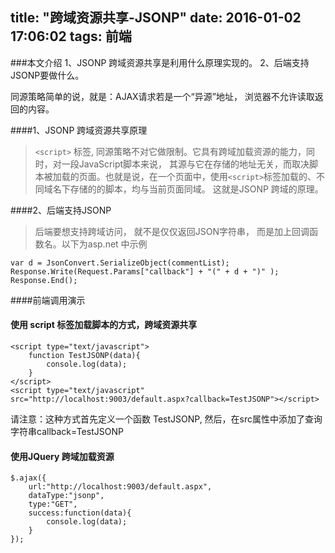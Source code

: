 title: "跨域资源共享-JSONP"
date: 2016-01-02 17:06:02
tags: 前端
---

###本文介绍
1、JSONP 跨域资源共享是利用什么原理实现的。
2、后端支持JSONP要做什么。

同源策略简单的说，就是：AJAX请求若是一个“异源”地址， 浏览器不允许读取返回的内容。


####1、JSONP 跨域资源共享原理
>`<script>` 标签, 同源策略不对它做限制。它具有跨域加载资源的能力，同时，对一段JavaScript脚本来说， 其源与它在存储的地址无关，而取决脚本被加载的页面。也就是说，在一个页面中，使用`<script>`标签加载的、不同域名下存储的的脚本，均与当前页面同域。  这就是JSONP 跨域的原理。

####2、后端支持JSONP
>后端要想支持跨域访问， 就不是仅仅返回JSON字符串， 而是加上回调函数名。以下为asp.net 中示例

	var d = JsonConvert.SerializeObject(commentList);
	Response.Write(Request.Params["callback"] + "(" + d + ")" );
	Response.End();
	
####前端调用演示
#### 使用 script 标签加载脚本的方式，跨域资源共享
	
	<script type="text/javascript">
		function TestJSONP(data){
			console.log(data);
		}
	</script>
	<script type="text/javascript" src="http://localhost:9003/default.aspx?callback=TestJSONP"></script>

请注意：这种方式首先定义一个函数 TestJSONP, 然后，在src属性中添加了查询字符串callback=TestJSONP

#### 使用JQuery 跨域加载资源

	$.ajax({
		url:"http://localhost:9003/default.aspx",
		dataType:"jsonp",
		type:"GET",
		success:function(data){
			console.log(data);
		}
	});


